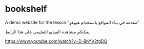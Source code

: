 # bookshelf
A demo website for the lesson "مقدمة في بناء المواقع باستخدام هيوغو"

يمكنكم مشاهدة الفيديو التعليمي على هذا الرابط

https://www.youtube.com/watch?v=D-BnYV2tgDQ
